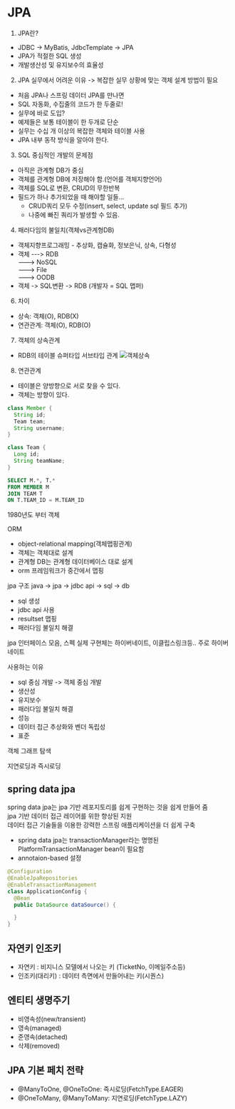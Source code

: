 # JPA
1. JPA란?
  - JDBC -> MyBatis, JdbcTemplate -> JPA
  - JPA가 적절한 SQL 생성
  - 개발생산성 및 유지보수의 효율성
2. JPA 실무에서 어려운 이유 -> 복잡한 실무 상황에 맞는 객체 설계 방법이 필요
  - 처음 JPA나 스프링 데이터 JPA를 만나면
  - SQL 자동화, 수집줄의 코드가 한 두줄로!
  - 실무에 바로 도입?
  - 예제들은 보통 테이블이 한 두개로 단순
  - 실무는 수십 개 이상의 복잡한 객체와 테이블 사용
  - JPA 내부 동작 방식을 알아야 한다.


3. SQL 중심적인 개발의 문제점
- 아직은 관계형 DB가 중심
- 객체를 관계형 DB에 저장해야 함.(언어를 객체지향언어)
- 객체를 SQL로 변환, CRUD의 무한반복
- 필드가 하나 추가되었을 때 해야할 일들...
  - CRUD쿼리 모두 수정(insert, select, update sql 필드 추가)
  - 나중에 빠진 쿼리가 발생할 수 있음.
4. 패러다임의 불일치(객체vs관계형DB)
- 객체지향프로그래밍 - 추상화, 캡슐화, 정보은닉, 상속, 다형성
- 객체 ---> RDB  
       ---> NoSQL  
       ---> File  
       ---> OODB  
- 객체 -> SQL변환 -> RDB (개발자 = SQL 맵퍼)
6. 차이
- 상속: 객체(O), RDB(X)
- 연관관계: 객체(O), RDB(O)

7. 객체의 상속관계
- RDB의 테이블 슈퍼타입 서브타입 관계
![객체상속](./images/클래스다이어그램_상속.png)

8. 연관관계
- 테이블은 양방향으로 서로 찾을 수 있다.
- 객체는 방향이 있다.

```java
class Member {
  String id;
  Team team;
  String username;
}

class Team {
  Long id;
  String teamName;
}
```
```sql
SELECT M.*, T.*
FROM MEMBER M
JOIN TEAM T
ON T.TEAM_ID = M.TEAM_ID
```


1980년도 부터 객체

ORM
- object-relational mapping(객체맵핑관계)
- 객체는 객체대로 설계
- 관계형 DB는 관계형 데이터베이스 대로 설계
- orm 프레임워크가 중간에서 맵핑

jpa 구조
java -> jpa -> jdbc api -> sql -> db

- sql 생성
- jdbc api 사용
- resultset 맵핑
- 패러다임 불일치 해결

jpa 인터페이스 모음, 스펙
실제 구현체는 하이버네이트, 이클립스링크등.. 주로 하이버네이트

사용하는 이유
- sql 중심 개발 -> 객체 중심 개발
- 생산성
- 유지보수
- 패러다임 불일치 해결
- 성능
- 데이터 접근 추상화와 벤더 독립성
- 표준

객체 그래프 탐색


지연로딩과 즉시로딩

## spring data jpa
spring data jpa는 jpa 기반 레포지토리를 쉽게 구현하는 것을 쉽게 만들어 줌  
jpa 기반 데이터 접근 레이어를 위한 향상된 지원  
데이터 접근 기술들을 이용한 강력한 스프링 애플리케이션을 더 쉽게 구축  

- spring data jpa는 transactionManager라는 명명된 PlatformTransactionManager bean이 필요함
- annotaion-based 설정
```java
@Configuration
@EnableJpaRepositories
@EnableTransactionManagement
class ApplicationConfig {
  @Bean
  public DataSource dataSource() {

  }
}
```


## 자연키 인조키
- 자연키 : 비지니스 모델에서 나오는 키 (TicketNo, 이메일주소등)
- 인조키(대리키) : 데이터 측면에서 만들어내는 키(시퀀스)




## 엔티티 생명주기
- 비영속성(new/transient)
- 영속(managed)
- 준영속(detached)
- 삭제(removed)

## JPA 기본 페치 전략
- @ManyToOne, @OneToOne: 즉시로딩(FetchType.EAGER)
- @OneToMany, @ManyToMany: 지연로딩(FetchType.LAZY)



